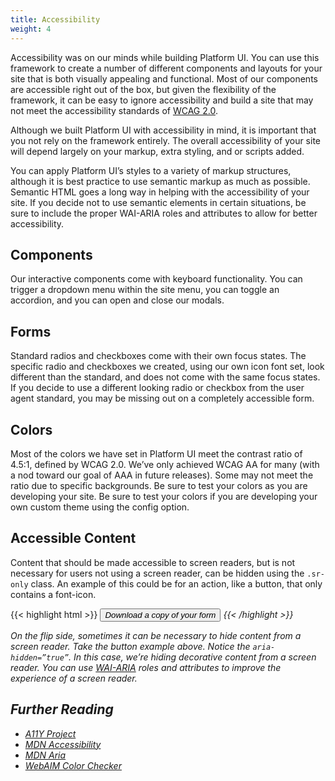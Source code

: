 ```yaml
---
title: Accessibility
weight: 4
---
```


Accessibility was on our minds while building Platform UI. You can use this framework to create a number of different components and layouts for your site that is both visually appealing and functional. Most of our components are accessible right out of the box, but given the flexibility of the framework, it can be easy to ignore accessibility and build a site that may not meet the accessibility standards of <a href="https://www.w3.org/TR/WCAG20/" rel="external" target="_blank">WCAG 2.0</a>.
 
Although we built Platform UI with accessibility in mind, it is important that you not rely on the framework entirely. The overall accessibility of your site will depend largely on your markup, extra styling, and or scripts added.
 
You can apply Platform UI’s styles to a variety of markup structures, although it is best practice to use semantic markup as much as possible. Semantic HTML goes a long way in helping with the accessibility of your site. If you decide not to use semantic elements in certain situations, be sure to include the proper WAI-ARIA roles and attributes to allow for better accessibility.
 
## Components
Our interactive components come with keyboard functionality. You can trigger a dropdown menu within the site menu, you can toggle an accordion, and you can open and close our modals.
 
## Forms
Standard radios and checkboxes come with their own focus states. The specific radio and checkboxes we created, using our own icon font set, look different than the standard, and does not come with the same focus states. If you decide to use a different looking radio or checkbox from the user agent standard, you may be missing out on a completely accessible form.
 
## Colors
Most of the colors we have set in Platform UI meet the contrast ratio of 4.5:1, defined by WCAG 2.0. We’ve only achieved WCAG AA for many (with a nod toward our goal of AAA in future releases). Some may not meet the ratio due to specific backgrounds. Be sure to test your colors as you are developing your site. Be sure to test your colors if you are developing your own custom theme using the config option.
 
## Accessible Content
Content that should be made accessible to screen readers, but is not necessary for users not using a screen reader, can be hidden using the `.sr-only` class. An example of this could be for an action, like a button, that only contains a font-icon.
 
{{< highlight html >}}
<button class=”button”>
 <i class=”pi-download” aria-hidden=”true”>
 <span class=”sr-only”>Download a copy of your form</span>
</button>
{{< /highlight >}}
 
On the flip side, sometimes it can be necessary to hide content from a screen reader. Take the button example above. Notice the `aria-hidden=”true”`. In this case, we’re hiding decorative content from a screen reader. You can use <a href="https://www.w3.org/WAI/standards-guidelines/aria/" rel="external" target="_blank">WAI-ARIA</a> roles and attributes to improve the experience of a screen reader.
 
 
## Further Reading
- <a href="https://a11yproject.com/" rel="external" target="_blank">A11Y Project</a>
- <a href="https://developer.mozilla.org/en-US/docs/Web/Accessibility" rel="external" target="_blank">MDN Accessibility</a>
- <a href="https://developer.mozilla.org/en-US/docs/Web/Accessibility/ARIA" rel="external" target="_blank">MDN Aria</a>
- <a href="https://webaim.org/resources/contrastchecker/" rel="external" target="_blank">WebAIM Color Checker</a>